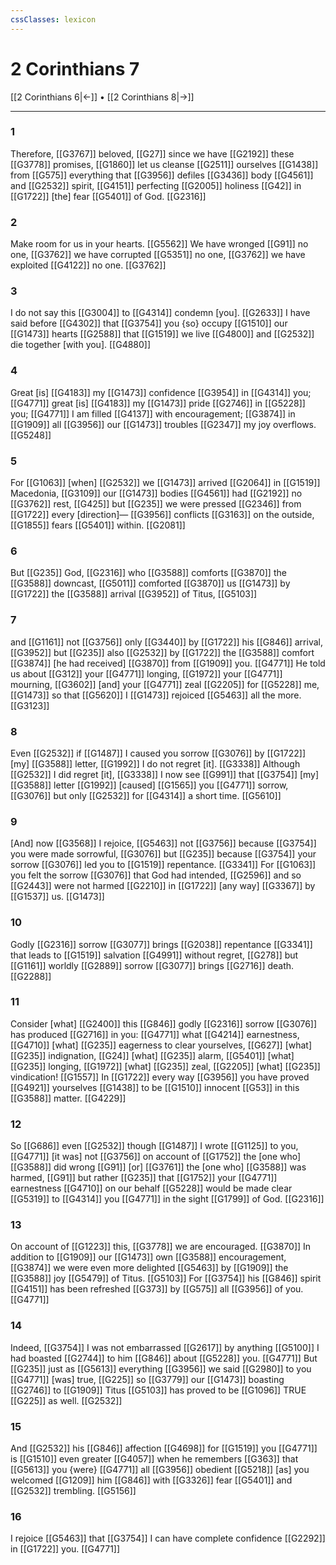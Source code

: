 ```yaml
---
cssClasses: lexicon
---
```


# 2 Corinthians 7

[[2 Corinthians 6|←]] • [[2 Corinthians 8|→]]

---

### 1
Therefore, [[G3767]] beloved, [[G27]] since we have [[G2192]] these [[G3778]] promises, [[G1860]] let us cleanse [[G2511]] ourselves [[G1438]] from [[G575]] everything that [[G3956]] defiles [[G3436]] body [[G4561]] and [[G2532]] spirit, [[G4151]] perfecting [[G2005]] holiness [[G42]] in [[G1722]] [the] fear [[G5401]] of God. [[G2316]]

### 2
Make room for us in your hearts. [[G5562]] We have wronged [[G91]] no one, [[G3762]] we have corrupted [[G5351]] no one, [[G3762]] we have exploited [[G4122]] no one. [[G3762]]

### 3
I do not say this [[G3004]] to [[G4314]] condemn [you]. [[G2633]] I have said before [[G4302]] that [[G3754]] you {so} occupy [[G1510]] our [[G1473]] hearts [[G2588]] that [[G1519]] we live [[G4800]] and [[G2532]] die together [with you]. [[G4880]]

### 4
Great [is] [[G4183]] my [[G1473]] confidence [[G3954]] in [[G4314]] you; [[G4771]] great [is] [[G4183]] my [[G1473]] pride [[G2746]] in [[G5228]] you; [[G4771]] I am filled [[G4137]] with encouragement; [[G3874]] in [[G1909]] all [[G3956]] our [[G1473]] troubles [[G2347]] my joy overflows. [[G5248]]

### 5
For [[G1063]] [when] [[G2532]] we [[G1473]] arrived [[G2064]] in [[G1519]] Macedonia, [[G3109]] our [[G1473]] bodies [[G4561]] had [[G2192]] no [[G3762]] rest, [[G425]] but [[G235]] we were pressed [[G2346]] from [[G1722]] every [direction]— [[G3956]] conflicts [[G3163]] on the outside, [[G1855]] fears [[G5401]] within. [[G2081]]

### 6
But [[G235]] God, [[G2316]] who [[G3588]] comforts [[G3870]] the [[G3588]] downcast, [[G5011]] comforted [[G3870]] us [[G1473]] by [[G1722]] the [[G3588]] arrival [[G3952]] of Titus, [[G5103]]

### 7
and [[G1161]] not [[G3756]] only [[G3440]] by [[G1722]] his [[G846]] arrival, [[G3952]] but [[G235]] also [[G2532]] by [[G1722]] the [[G3588]] comfort [[G3874]] [he had received] [[G3870]] from [[G1909]] you. [[G4771]] He told us about [[G312]] your [[G4771]] longing, [[G1972]] your [[G4771]] mourning, [[G3602]] [and] your [[G4771]] zeal [[G2205]] for [[G5228]] me, [[G1473]] so that [[G5620]] I [[G1473]] rejoiced [[G5463]] all the more. [[G3123]]

### 8
Even [[G2532]] if [[G1487]] I caused you sorrow [[G3076]] by [[G1722]] [my] [[G3588]] letter, [[G1992]] I do not regret [it]. [[G3338]] Although [[G2532]] I did regret [it], [[G3338]] I now see [[G991]] that [[G3754]] [my] [[G3588]] letter [[G1992]] [caused] [[G1565]] you [[G4771]] sorrow, [[G3076]] but only [[G2532]] for [[G4314]] a short time. [[G5610]]

### 9
[And] now [[G3568]] I rejoice, [[G5463]] not [[G3756]] because [[G3754]] you were made sorrowful, [[G3076]] but [[G235]] because [[G3754]] your sorrow [[G3076]] led you to [[G1519]] repentance. [[G3341]] For [[G1063]] you felt the sorrow [[G3076]] that God had intended, [[G2596]] and so [[G2443]] were not harmed [[G2210]] in [[G1722]] [any way] [[G3367]] by [[G1537]] us. [[G1473]]

### 10
Godly [[G2316]] sorrow [[G3077]] brings [[G2038]] repentance [[G3341]] that leads to [[G1519]] salvation [[G4991]] without regret, [[G278]] but [[G1161]] worldly [[G2889]] sorrow [[G3077]] brings [[G2716]] death. [[G2288]]

### 11
Consider [what] [[G2400]] this [[G846]] godly [[G2316]] sorrow [[G3076]] has produced [[G2716]] in you: [[G4771]] what [[G4214]] earnestness, [[G4710]] [what] [[G235]] eagerness to clear yourselves, [[G627]] [what] [[G235]] indignation, [[G24]] [what] [[G235]] alarm, [[G5401]] [what] [[G235]] longing, [[G1972]] [what] [[G235]] zeal, [[G2205]] [what] [[G235]] vindication! [[G1557]] In [[G1722]] every way [[G3956]] you have proved [[G4921]] yourselves [[G1438]] to be [[G1510]] innocent [[G53]] in this [[G3588]] matter. [[G4229]]

### 12
So [[G686]] even [[G2532]] though [[G1487]] I wrote [[G1125]] to you, [[G4771]] [it was] not [[G3756]] on account of [[G1752]] the [one who] [[G3588]] did wrong [[G91]] [or] [[G3761]] the [one who] [[G3588]] was harmed, [[G91]] but rather [[G235]] that [[G1752]] your [[G4771]] earnestness [[G4710]] on our behalf [[G5228]] would be made clear [[G5319]] to [[G4314]] you [[G4771]] in the sight [[G1799]] of God. [[G2316]]

### 13
On account of [[G1223]] this, [[G3778]] we are encouraged. [[G3870]] In addition to [[G1909]] our [[G1473]] own [[G3588]] encouragement, [[G3874]] we were even more delighted [[G5463]] by [[G1909]] the [[G3588]] joy [[G5479]] of Titus. [[G5103]] For [[G3754]] his [[G846]] spirit [[G4151]] has been refreshed [[G373]] by [[G575]] all [[G3956]] of you. [[G4771]]

### 14
Indeed, [[G3754]] I was not embarrassed [[G2617]] by anything [[G5100]] I had boasted [[G2744]] to him [[G846]] about [[G5228]] you. [[G4771]] But [[G235]] just as [[G5613]] everything [[G3956]] we said [[G2980]] to you [[G4771]] [was] true, [[G225]] so [[G3779]] our [[G1473]] boasting [[G2746]] to [[G1909]] Titus [[G5103]] has proved to be [[G1096]] TRUE [[G225]] as well. [[G2532]]

### 15
And [[G2532]] his [[G846]] affection [[G4698]] for [[G1519]] you [[G4771]] is [[G1510]] even greater [[G4057]] when he remembers [[G363]] that [[G5613]] you {were} [[G4771]] all [[G3956]] obedient [[G5218]] [as] you welcomed [[G1209]] him [[G846]] with [[G3326]] fear [[G5401]] and [[G2532]] trembling. [[G5156]]

### 16
I rejoice [[G5463]] that [[G3754]] I can have complete confidence [[G2292]] in [[G1722]] you. [[G4771]]

